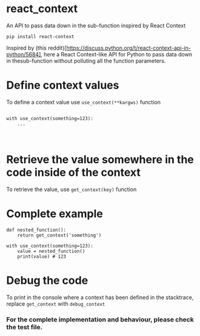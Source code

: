 
# react_context

An API to pass data down in the sub-function inspired by React Context

```
pip install react-context
```

Inspired by (this reddit)[https://discuss.python.org/t/react-context-api-in-python/5684], here a React Context-like API for Python to pass data down in thesub-function without polluting all the function parameters.

# Define context values

To define a context value use `use_context(**kargws)` function

```

with use_context(something=123):
    ...

```
​
# Retrieve the value somewhere in the code inside of the context

To retrieve the value, use `get_context(key)` function

# Complete example

```
def nested_function():
    return get_context('something')

with use_context(something=123):
    value = nested_function()
    print(value) # 123
```

# Debug the code

To print in the console where a context has been defined in the stacktrace, replace `get_context` with `debug_context`

### For the complete implementation and behaviour, please check the test file.
